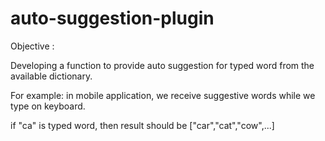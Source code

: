 # auto-suggestion-plugin

Objective : 

Developing a function to provide auto suggestion for typed word from the available dictionary. 

For example: in mobile application, we receive suggestive words while we type on keyboard. 

if "ca" is typed word, then result should be ["car","cat","cow",...]

